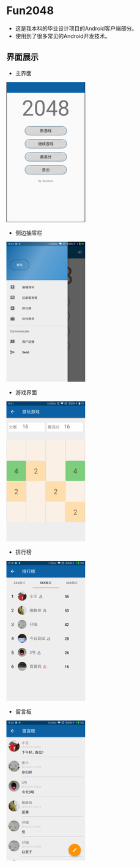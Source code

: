 # Fun2048
* 这是我本科的毕业设计项目的Android客户端部分。
* 使用到了很多常见的Android开发技术。

## 界面展示
* 主界面 

![main.png](https://github.com/Boolleanl/Fun2048/blob/master/img/main.png)

* 侧边抽屉栏 

![drawer.png](https://github.com/Boolleanl/Fun2048/blob/master/img/drawer.png)

* 游戏界面 

![game.png](https://github.com/Boolleanl/Fun2048/blob/master/img/game.png)

* 排行榜 

![rank.png](https://github.com/Boolleanl/Fun2048/blob/master/img/rank.png)

* 留言板 

![message.png](https://github.com/Boolleanl/Fun2048/blob/master/img/message.png)
